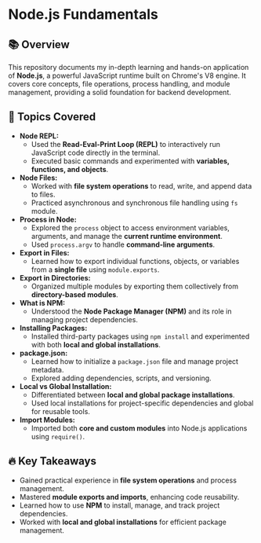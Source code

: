 # Node.js Fundamentals

## 📚 Overview
This repository documents my in-depth learning and hands-on application of **Node.js**, a powerful JavaScript runtime built on Chrome's V8 engine. It covers core concepts, file operations, process handling, and module management, providing a solid foundation for backend development.

## 🚀 **Topics Covered**
- **Node REPL:** 
  - Used the **Read-Eval-Print Loop (REPL)** to interactively run JavaScript code directly in the terminal.
  - Executed basic commands and experimented with **variables, functions, and objects**.
- **Node Files:** 
  - Worked with **file system operations** to read, write, and append data to files.
  - Practiced asynchronous and synchronous file handling using `fs` module.
- **Process in Node:**
  - Explored the `process` object to access environment variables, arguments, and manage the **current runtime environment**.
  - Used `process.argv` to handle **command-line arguments**.
- **Export in Files:** 
  - Learned how to export individual functions, objects, or variables from a **single file** using `module.exports`.
- **Export in Directories:** 
  - Organized multiple modules by exporting them collectively from **directory-based modules**.
- **What is NPM:** 
  - Understood the **Node Package Manager (NPM)** and its role in managing project dependencies.
- **Installing Packages:** 
  - Installed third-party packages using `npm install` and experimented with both **local and global installations**.
- **package.json:** 
  - Learned how to initialize a `package.json` file and manage project metadata.
  - Explored adding dependencies, scripts, and versioning.
- **Local vs Global Installation:** 
  - Differentiated between **local and global package installations**.
  - Used local installations for project-specific dependencies and global for reusable tools.
- **Import Modules:** 
  - Imported both **core and custom modules** into Node.js applications using `require()`.

## 🔥 **Key Takeaways**
- Gained practical experience in **file system operations** and process management.
- Mastered **module exports and imports**, enhancing code reusability.
- Learned how to use **NPM** to install, manage, and track project dependencies.
- Worked with **local and global installations** for efficient package management.
